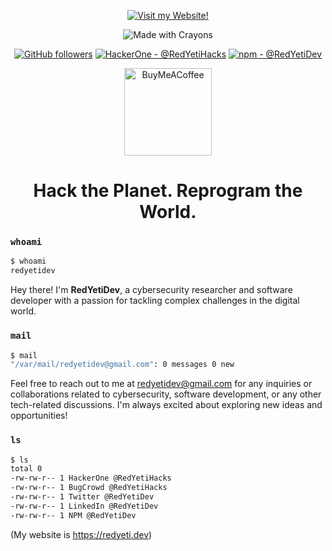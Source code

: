 <div align="center">
 
[![Visit my Website!](https://images.weserv.nl/?url=avatars.githubusercontent.com/u/38299977&mask=circle&width=200)](https://redyetidev.github.io)
 
![Made with Crayons](https://forthebadge.com/images/featured/featured-made-with-crayons.svg)

[![GitHub followers](https://img.shields.io/github/followers/RedYetiDev?label=Follow%20RedYetiDev&style=for-the-badge)](https://github.com/RedYetiDev?tab=followers) [![HackerOne - @RedYetiHacks](https://img.shields.io/badge/HackerOne-RedYetiHacks-brightgreen?style=for-the-badge)](https://hackerone.com/RedYetiHacks) [![npm - @RedYetiDev](https://img.shields.io/badge/npm-RedYetiDev-red?logo=npm&style=for-the-badge)](https://www.npmjs.com/~redyetidev)

[<img src="https://cdn.buymeacoffee.com/buttons/v2/default-violet.png" alt="BuyMeACoffee" width="140">](https://www.buymeacoffee.com/redyetidev)

<h1>Hack the Planet. Reprogram the World.</h1>

</div>

### `whoami`
```bash
$ whoami
redyetidev
```

Hey there! I'm **RedYetiDev**, a cybersecurity researcher and software developer with a passion for tackling complex challenges in the digital world.

### `mail`
```bash
$ mail
"/var/mail/redyetidev@gmail.com": 0 messages 0 new
```

Feel free to reach out to me at <redyetidev@gmail.com> for any inquiries or collaborations related to cybersecurity, software development, or any other tech-related discussions. I'm always excited about exploring new ideas and opportunities!

### `ls`
```bash
$ ls
total 0
-rw-rw-r-- 1 HackerOne @RedYetiHacks
-rw-rw-r-- 1 BugCrowd @RedYetiHacks
-rw-rw-r-- 1 Twitter @RedYetiDev
-rw-rw-r-- 1 LinkedIn @RedYetiDev
-rw-rw-r-- 1 NPM @RedYetiDev
```
(My website is <https://redyeti.dev>)
